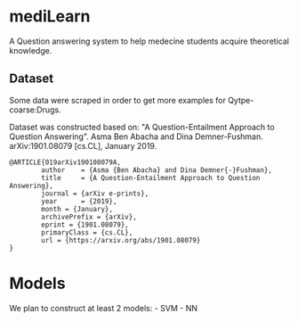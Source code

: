 # mediLearn
A Question answering system to help medecine students acquire theoretical knowledge.

## Dataset

Some data were scraped in order to get more examples for Qytpe-coarse:Drugs.

Dataset was constructed based on: "A Question-Entailment Approach to Question Answering". Asma Ben Abacha and Dina Demner-Fushman. arXiv:1901.08079 [cs.CL], January 2019.   

    @ARTICLE{019arXiv190108079A,    
            author    = {Asma {Ben Abacha} and Dina Demner{-}Fushman},
            title     = {A Question-Entailment Approach to Question Answering},
            journal = {arXiv e-prints}, 
            year      = {2019}, 
            month = {January},
            archivePrefix = {arXiv},
            eprint = {1901.08079},
            primaryClass = {cs.CL},
            url = {https://arxiv.org/abs/1901.08079}
    }     


# Models

We plan to construct at least 2 models:
    - SVM
    - NN

